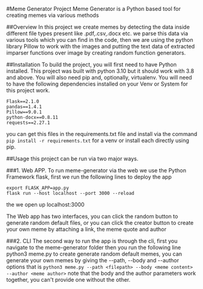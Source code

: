 #Meme Generator Project
Meme Generator is a Python based tool for creating memes via various methods

##Overview
In this project we create memes by detecting the data inside different file types present like .pdf,.csv,.docx etc.
we parse this data via various tools which you can find in the code, then we are using the python library Pillow to work with the images and putting the text data of extracted imparser functions over image by creating random function generators.

##Installation
To build the project, you will first need to have Python installed. This project was built with python 3.10 but it should work with 3.8 and above.
You will also need pip and, optionally, virtualenv.
You will need to have the following dependencies installed on your Venv or System for this project work.

```
Flask==2.1.0
pandas==1.4.1
Pillow==9.0.1
python-docx==0.8.11
requests==2.27.1
```

you can get this files in the requirements.txt file and install via the command 
`pip install -r requirements.txt` for a venv or install each directly using pip.

##Usage
this project can be run via two major ways.

###1. Web APP.
To run meme-generator via the web we use the Python Framework flask, first we run the following lines to deploy the app

```
export FLASK_APP=app.py
flask run --host localhost --port 3000 --reload
```
the we open up localhost:3000

The Web app has two interfaces, you can click the random button to generate random default files, or you can click the creator button
to create your own meme by attaching a link, the meme quote and author

###2. CLI
The second way to run the app is through the cli, first you navigate to the meme-generator folder then you run the following line
python3 meme.py to create generate random default memes, you can generate your own memes by giving the --path, --body and --author options
that is `python3 meme.py --path <filepath> --body <meme content> --author <meme author>`
note that the body and the author parameters work together, you can't provide one without the other.

